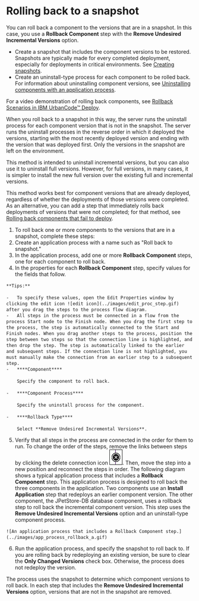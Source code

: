 # Rolling back to a snapshot

You can roll back a component to the versions that are in a snapshot. In this case, you use a **Rollback Component** step with the **Remove Undesired Incremental Versions** option.

-   Create a snapshot that includes the component versions to be restored. Snapshots are typically made for every completed deployment, especially for deployments in critical environments. See [Creating snapshots](app_snapshot_create.md#).
-   Create an uninstall-type process for each component to be rolled back. For information about uninstalling component versions, see [Uninstalling components with an application process](app_process_deploy_uninstall.md#).

For a video demonstration of rolling back components, see [Rollback Scenarios in IBM UrbanCode™ Deploy](https://www.youtube.com/watch?v=8hH25vJ2f3E).

When you roll back to a snapshot in this way, the server runs the uninstall process for each component version that is not in the snapshot. The server runs the uninstall processes in the reverse order in which it deployed the versions, starting with the most recently deployed version and ending with the version that was deployed first. Only the versions in the snapshot are left on the environment.

This method is intended to uninstall incremental versions, but you can also use it to uninstall full versions. However, for full versions, in many cases, it is simpler to install the new full version over the existing full and incremental versions.

This method works best for component versions that are already deployed, regardless of whether the deployments of those versions were completed. As an alternative, you can add a step that immediately rolls back deployments of versions that were not completed; for that method, see [Rolling back components that fail to deploy](app_process_deploy_rollback_last.md).

1.  To roll back one or more components to the versions that are in a snapshot, complete these steps:
2.   Create an application process with a name such as "Roll back to snapshot." 
3.   In the application process, add one or more **Rollback Component** steps, one for each component to roll back. 
4.   In the properties for each **Rollback Component** step, specify values for the fields that follow. 

    **Tips:** 

    -   To specify these values, open the Edit Properties window by clicking the edit icon ![edit icon](../images/edit_proc_step.gif) after you drag the steps to the process flow diagram.
    -   All steps in the process must be connected in a flow from the process Start node to the Finish node. When you drag the first step to the process, the step is automatically connected to the Start and Finish nodes. When you drag another steps to the process, position the step between two steps so that the connection line is highlighted, and then drop the step. The step is automatically linked to the earlier and subsequent steps. If the connection line is not highlighted, you must manually make the connection from an earlier step to a subsequent step.
    -   ****Component****

        Specify the component to roll back.

    -   ****Component Process****

        Specify the uninstall process for the component.

    -   ****Rollback Type****

        Select **Remove Undesired Incremental Versions**.

5.   Verify that all steps in the process are connected in the order for them to run. To change the order of the steps, remove the links between steps by clicking the delete connection icon ![](../images/edit_proc_connex.gif). Then, move the step into a new position and reconnect the steps in order. The following diagram shows a typical application process that includes a **Rollback Component** step. This application process is designed to roll back the three components in the application. Two components use an **Install Application** step that redeploys an earlier component version. The other component, the JPetStore-DB database component, uses a rollback step to roll back the incremental component version. This step uses the **Remove Undesired Incremental Versions** option and an uninstall-type component process.

    ![An application process that includes a Rollback Component step.](../images/app_process_rollback_a.gif)

6.   Run the application process, and specify the snapshot to roll back to. If you are rolling back by redeploying an existing version, be sure to clear the **Only Changed Versions** check box. Otherwise, the process does not redeploy the version.

The process uses the snapshot to determine which component versions to roll back. In each step that includes the **Remove Undesired Incremental Versions** option, versions that are not in the snapshot are removed.

